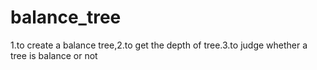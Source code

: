 # balance_tree
1.to create a balance tree,2.to get the depth of tree.3.to judge  whether a tree is balance or not
